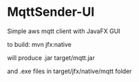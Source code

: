 # MqttSender-UI
Simple aws mqtt client with JavaFX GUI

to build: mvn jfx:native

will produce .jar target/mqtt.jar

and .exe files in target/jfx/native/mqtt folder
